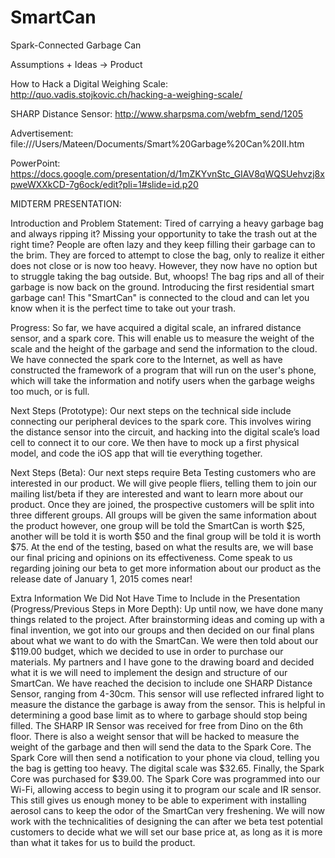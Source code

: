 SmartCan
========

Spark-Connected Garbage Can


Assumptions + Ideas → Product

How to Hack a Digital Weighing Scale: http://quo.vadis.stojkovic.ch/hacking-a-weighing-scale/

SHARP Distance Sensor: http://www.sharpsma.com/webfm_send/1205

Advertisement: file:///Users/Mateen/Documents/Smart%20Garbage%20Can%20II.htm

PowerPoint: https://docs.google.com/presentation/d/1mZKYvnStc_GIAV8qWQSUehvzj8xpweWXXkCD-7g6ock/edit?pli=1#slide=id.p20


MIDTERM PRESENTATION:

Introduction and Problem Statement: Tired of carrying a heavy garbage bag and always ripping it? Missing your opportunity to take the trash out at the right time? People are often lazy and they keep filling their garbage can to the brim. They are forced to attempt to close the bag, only to realize it either does not close or is now too heavy. However, they now have no option but to struggle taking the bag outside. But, whoops! The bag rips and all of their garbage is now back on the ground. Introducing the first residential smart garbage can! This "SmartCan" is connected to the cloud and can let you know when it is the perfect time to take out your trash. 

Progress: So far, we have acquired a digital scale, an infrared distance sensor, and a spark core. This will enable us to measure the weight of the scale and the height of the garbage and send the information to the cloud.  We have connected the spark core to the Internet, as well as have constructed the framework of a program that will run on the user's phone, which will take the information and notify users when the garbage weighs too much, or is full.  

Next Steps (Prototype): Our next steps on the technical side include connecting our peripheral devices to the spark core. This involves wiring the distance sensor into the circuit, and hacking into the digital scale’s load cell to connect it to our core. We then have to mock up a first physical model, and code the iOS app that will tie everything together.

Next Steps (Beta): Our next steps require Beta Testing customers who are interested in our product. We will give people fliers, telling them to join our mailing list/beta if they are interested and want to learn more about our product. Once they are joined, the prospective customers will be split into three different groups. All groups will be given the same information about the product however, one group will be told the SmartCan is worth $25, another will be told it is worth $50 and the final group will be told it is worth $75. At the end of the testing, based on what the results are, we will base our final pricing and opinions on its effectiveness. Come speak to us regarding joining our beta to get more information about our product as the release date of January 1, 2015 comes near!



Extra Information We Did Not Have Time to Include in the Presentation (Progress/Previous Steps in More Depth): Up until now, we have done many things related to the project. After brainstorming ideas and coming up with a final invention, we got into our groups and then decided on our final plans about what we want to do with the SmartCan. We were then told about our $119.00 budget, which we decided to use in order to purchase our materials. My partners and I have gone to the drawing board and decided what it is we will need to implement the design and structure of our SmartCan. We have reached the decision to include one SHARP Distance Sensor, ranging from 4-30cm. This sensor will use reflected infrared light to measure the distance the garbage is away from the sensor. This is helpful in determining a good base limit as to where to garbage should stop being filled. The SHARP IR Sensor was received for free from Dino on the 6th floor. There is also a weight sensor that will be hacked to measure the weight of the garbage and then will send the data to the Spark Core. The Spark Core will then send a notification to your phone via cloud, telling you the bag is getting too heavy. The digital scale was $32.65. Finally, the Spark Core was purchased for $39.00. The Spark Core was programmed into our Wi-Fi, allowing access to begin using it to program our scale and IR sensor.  This still gives us enough money to be able to experiment with installing aerosol cans to keep the odor of the SmartCan very freshening. We will now work with the technicalities of designing the can after we beta test potential customers to decide what we will set our base price at, as long as it is more than what it takes for us to build the product.  
